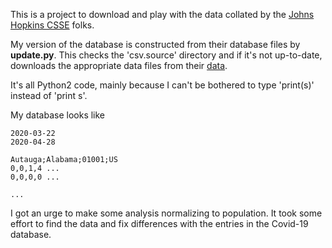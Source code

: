 This is a project to download and play with the data collated by the [Johns Hopkins CSSE](https://github.com/CSSEGISandData/COVID-19) folks.

My version of the database is constructed from their database files by **update.py**.  This checks the 'csv.source' directory and if it's not up-to-date, downloads the appropriate data files from their [data](https://raw.githubusercontent.com/CSSEGISandData/COVID-19/master/csse_covid_19_data).

It's all Python2 code, mainly because I can't be bothered to type 'print(s)' instead of 'print s'.

My database looks like

```
2020-03-22
2020-04-28

Autauga;Alabama;01001;US
0,0,1,4 ...
0,0,0,0 ...

...
``` 


I got an urge to make some analysis normalizing to population.  It took some effort to find the data and fix differences with the entries in the Covid-19 database.

